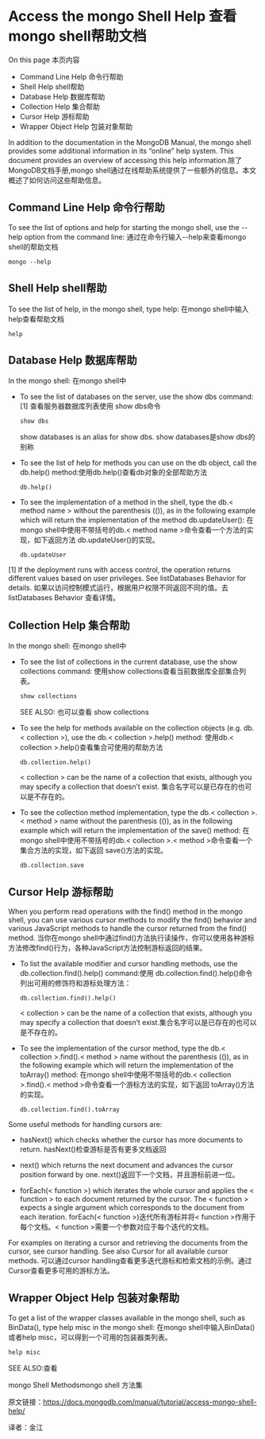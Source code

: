 # Access the mongo Shell Help 查看mongo shell帮助文档

On this page 本页内容

- Command Line Help[](https://docs.mongodb.com/manual/tutorial/access-mongo-shell-help/#command-line-help) 命令行帮助
- Shell Help[](https://docs.mongodb.com/manual/tutorial/access-mongo-shell-help/#shell-help) shell帮助
- Database Help[](https://docs.mongodb.com/manual/tutorial/access-mongo-shell-help/#database-help) 数据库帮助
- Collection Help[](https://docs.mongodb.com/manual/tutorial/access-mongo-shell-help/#collection-help) 集合帮助
- Cursor Help[](https://docs.mongodb.com/manual/tutorial/access-mongo-shell-help/#cursor-help) 游标帮助
- Wrapper Object Help[](https://docs.mongodb.com/manual/tutorial/access-mongo-shell-help/#wrapper-object-help) 包装对象帮助

In addition to the documentation in the MongoDB Manual[](https://docs.mongodb.com/manual/), the mongo[](https://docs.mongodb.com/manual/reference/program/mongo/#bin.mongo) shell provides some additional information in its “online” help system. This document provides an overview of accessing this help information.除了MongoDB文档手册,mongo shell通过在线帮助系统提供了一些额外的信息。本文概述了如何访问这些帮助信息。

## Command Line Help 命令行帮助

To see the list of options and help for starting the mongo shell, use the --help option from the command line: 通过在命令行输入--help来查看mongo shell的帮助文档
```
mongo --help
```

## Shell Help shell帮助

To see the list of help, in the mongo shell, type help: 在mongo shell中输入help查看帮助文档

```
help
```
## Database Help 数据库帮助

In the mongo[](https://docs.mongodb.com/manual/reference/program/mongo/#bin.mongo) shell: 在mongo shell中

* To see the list of databases on the server, use the show dbs command: [1][](https://docs.mongodb.com/manual/tutorial/access-mongo-shell-help/#access) 查看服务器数据库列表使用 show dbs命令

    ```
    show dbs
    ```
    show databases is an alias for show dbs. show databases是show dbs的别称
* To see the list of help for methods you can use on the db object, call the db.help()[](https://docs.mongodb.com/manual/reference/method/db.help/#db.help) method:使用db.help()查看db对象的全部帮助方法

    ```
    db.help()
    ```

* To see the implementation of a method in the shell, type the db.< method name > without the parenthesis (()), as in the following example which will return the implementation of the method db.updateUser(): 在mongo shell中使用不带括号的db.< method name >命令查看一个方法的实现，如下返回方法 db.updateUser()的实现。
    ```
    db.updateUser
    ```

[1][](https://docs.mongodb.com/manual/tutorial/access-mongo-shell-help/#access)	If the deployment runs with access control, the operation returns different values based on user privileges. See listDatabases Behavior[](https://docs.mongodb.com/manual/reference/command/listDatabases/#listdatabases-behavior) for details. 如果以访问控制模式运行，根据用户权限不同返回不同的值。去listDatabases Behavior 查看详情。

## Collection Help 集合帮助

In the mongo[](https://docs.mongodb.com/manual/reference/program/mongo/#bin.mongo) shell: 在mongo shell中

* To see the list of collections in the current database, use the show collections command: 使用show collections查看当前数据库全部集合列表。

    ```
    show collections
    ```
    SEE ALSO: 也可以查看
    show collections[](https://docs.mongodb.com/manual/release-notes/4.0-compatibility/#compat-show-collections)

* To see the help for methods available on the collection objects (e.g. db.< collection >), use the db.< collection >.help() method: 使用db.< collection >.help()查看集合可使用的帮助方法

    ```
    db.collection.help()
    ```
    < collection > can be the name of a collection that exists, although you may specify a collection that doesn’t exist. 集合名字可以是已存在的也可以是不存在的。

* To see the collection method implementation, type the db.< collection >.<  method > name without the parenthesis (()), as in the following example which will return the implementation of the save()[](https://docs.mongodb.com/manual/reference/method/db.collection.save/#db.collection.save) method: 在mongo shell中使用不带括号的db.< collection >.< method >命令查看一个集合方法的实现，如下返回 save()方法的实现。

    ```
    db.collection.save
    ```

## Cursor Help 游标帮助

When you perform read operations[](https://docs.mongodb.com/manual/tutorial/query-documents/#read-operations-queries) with the find()[](https://docs.mongodb.com/manual/reference/method/db.collection.find/#db.collection.find) method in the mongo shell, you can use various cursor methods to modify the find()[](https://docs.mongodb.com/manual/reference/method/db.collection.find/#db.collection.find) behavior and various JavaScript methods to handle the cursor returned from the find()[](https://docs.mongodb.com/manual/reference/method/db.collection.find/#db.collection.find) method. 当你在mongo shell中通过find()方法执行读操作，你可以使用各种游标方法修改find()行为，各种JavaScript方法控制游标返回的结果。

* To list the available modifier and cursor handling methods, use the db.collection.find().help() command:使用 db.collection.find().help()命令列出可用的修饰符和游标处理方法：

    ```
    db.collection.find().help()
    ```
    < collection > can be the name of a collection that exists, although you may specify a collection that doesn’t exist.集合名字可以是已存在的也可以是不存在的。

* To see the implementation of the cursor method, type the db.< collection >.find().< method > name without the parenthesis (()), as in the following example which will return the implementation of the toArray() method: 在mongo shell中使用不带括号的db.< collection >.find().< method >命令查看一个游标方法的实现，如下返回 toArray()方法的实现。

    ```
    db.collection.find().toArray
    ```

Some useful methods for handling cursors are:

* hasNext()[](https://docs.mongodb.com/manual/reference/method/cursor.hasNext/#cursor.hasNext) which checks whether the cursor has more documents to return. hasNext()检查游标是否有更多文档返回

* next()[](https://docs.mongodb.com/manual/reference/method/cursor.next/#cursor.next) which returns the next document and advances the cursor position forward by one. next()返回下一个文档，并且游标前进一位。

* forEach(< function >)[](https://docs.mongodb.com/manual/reference/method/cursor.forEach/#cursor.forEach) which iterates the whole cursor and applies the < function > to each document returned by the cursor. The < function > expects a single argument which corresponds to the document from each iteration. forEach(< function >)迭代所有游标并将< function >作用于每个文档。< function >需要一个参数对应于每个迭代的文档。

For examples on iterating a cursor and retrieving the documents from the cursor, see cursor handling[](https://docs.mongodb.com/manual/tutorial/iterate-a-cursor/). See also Cursor[](https://docs.mongodb.com/manual/reference/method/#js-query-cursor-methods) for all available cursor methods. 可以通过cursor handling查看更多迭代游标和检索文档的示例。通过Cursor查看更多可用的游标方法。

## Wrapper Object Help 包装对象帮助

To get a list of the wrapper classes available in the mongo[](https://docs.mongodb.com/manual/reference/program/mongo/#bin.mongo) shell, such as BinData(), type help misc in the mongo[](https://docs.mongodb.com/manual/reference/program/mongo/#bin.mongo) shell: 在mongo shell中输入BinData()或者help misc，可以得到一个可用的包装器类列表。

```
help misc
```
SEE ALSO:查看

mongo Shell Methods[](https://docs.mongodb.com/manual/reference/method/)mongo shell 方法集



原文链接：https://docs.mongodb.com/manual/tutorial/access-mongo-shell-help/

译者：金江

